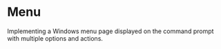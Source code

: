 # Menu
Implementing a Windows menu page displayed on the command prompt with multiple options and actions.
